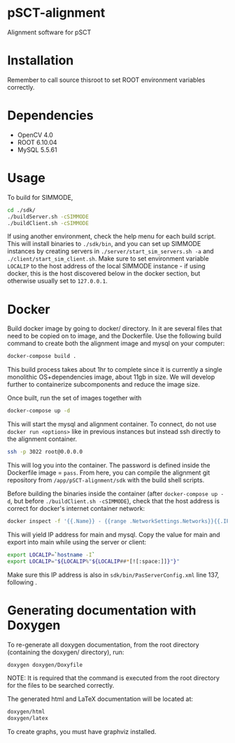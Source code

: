 # pSCT-alignment
Alignment software for pSCT

# Installation

Remember to call source thisroot to set ROOT environment variables correctly.

# Dependencies

* OpenCV 4.0
* ROOT 6.10.04
* MySQL 5.5.61

# Usage
To build for SIMMODE,
```bash
cd ./sdk/
./buildServer.sh -cSIMMODE
./buildClient.sh -cSIMMODE
```
If using another environment, check the help menu for each build script. This will install binaries to `./sdk/bin`, and you can set up SIMMODE instances by creating servers in `./server/start_sim_servers.sh -a` and `./client/start_sim_client.sh`. Make sure to set environment variable `LOCALIP` to the host address of the local SIMMODE instance - if using docker, this is the host discovered below in the docker section, but otherwise usually set to `127.0.0.1`.


# Docker
Build docker image by going to docker/ directory. In it are several files that need to be copied on to image, and the Dockerfile. Use the following build command to create both the alignment image and mysql on your computer:
```bash
docker-compose build .
``` 
This build process takes about 1hr to complete since it is currently a single monolithic OS+dependencies image, about 11gb in size. We will develop further to containerize subcomponents and reduce the image size.

Once built, run the set of images together with 

```bash
docker-compose up -d
``` 
This will start the mysql and alignment container. To connect, do not use `docker run <options>` like in previous instances but instead ssh directly to the alignment container.
```bash
ssh -p 3022 root@0.0.0.0
```
This will log you into the container. The password is defined inside the Dockerfile image = `pass`. From here, you can compile the alignment git repository from `/app/pSCT-alignment/sdk` with the build shell scripts.

Before building the binaries inside the container (after `docker-compose up -d`, but before `./buildClient.sh -cSIMMODE`), check that the host address is correct for docker's internet container network:

```bash
docker inspect -f '{{.Name}} - {{range .NetworkSettings.Networks}}{{.IPAddress}}{{end}}' $(docker ps -aq)
```
This will yield IP address for main and mysql. Copy the value for main and export into main while using the server or client:

```bash
export LOCALIP=`hostname -I`
export LOCALIP="${LOCALIP%"${LOCALIP##*[![:space:]]}"}"
```
Make sure this IP address is also in `sdk/bin/PasServerConfig.xml` line 137, following <UaServerConfig><UaEndpoint><URL>.
  
# Generating documentation with Doxygen

To re-generate all doxygen documentation, from the root directory (containing the doxygen/ directory), run:

```bash
doxygen doxygen/Doxyfile
```

NOTE: It is required that the command is executed from the root directory for the files to be searched correctly.

The generated html and LaTeX documentation will be located at:

```bash
doxygen/html
doxygen/latex
```
To create graphs, you must have graphviz installed.